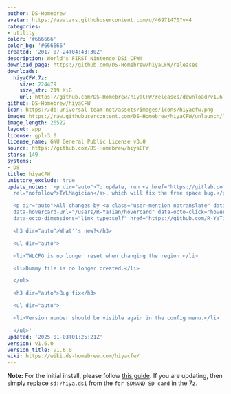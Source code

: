 ```yaml
---
author: DS-Homebrew
avatar: https://avatars.githubusercontent.com/u/46971470?v=4
categories:
- utility
color: '#666666'
color_bg: '#666666'
created: '2017-07-24T04:43:30Z'
description: World's FIRST Nintendo DSi CFW!
download_page: https://github.com/DS-Homebrew/hiyaCFW/releases
downloads:
  hiyaCFW.7z:
    size: 224479
    size_str: 219 KiB
    url: https://github.com/DS-Homebrew/hiyaCFW/releases/download/v1.6.0/hiyaCFW.7z
github: DS-Homebrew/hiyaCFW
icon: https://db.universal-team.net/assets/images/icons/hiyacfw.png
image: https://raw.githubusercontent.com/DS-Homebrew/hiyaCFW/unlaunch/logo/logo.png
image_length: 26522
layout: app
license: gpl-3.0
license_name: GNU General Public License v3.0
source: https://github.com/DS-Homebrew/hiyaCFW
stars: 149
systems:
- DS
title: hiyaCFW
unistore_exclude: true
update_notes: '<p dir="auto">To update, run <a href="https://gitlab.com/R-YaTian/twlmagician/-/releases"
  rel="nofollow">TWLMagician</a>, which will fix the free space bug.</p>

  <p dir="auto">All changes by <a class="user-mention notranslate" data-hovercard-type="user"
  data-hovercard-url="/users/R-YaTian/hovercard" data-octo-click="hovercard-link-click"
  data-octo-dimensions="link_type:self" href="https://github.com/R-YaTian">@R-YaTian</a></p>

  <h3 dir="auto">What''s new?</h3>

  <ul dir="auto">

  <li>TWLCFG is no longer reset when changing the region.</li>

  <li>Dummy file is no longer created.</li>

  </ul>

  <h3 dir="auto">Bug fix</h3>

  <ul dir="auto">

  <li>Version number should be visible again in the config menu.</li>

  </ul>'
updated: '2025-01-03T01:25:21Z'
version: v1.6.0
version_title: v1.6.0
wiki: https://wiki.ds-homebrew.com/hiyacfw/
---
```

**Note:** For the initial install, please follow [this guide](https://wiki.ds-homebrew.com/hiyacfw/installing). If you are updating, then simply replace `sd:/hiya.dsi` from the `for SDNAND SD card` in the 7z.